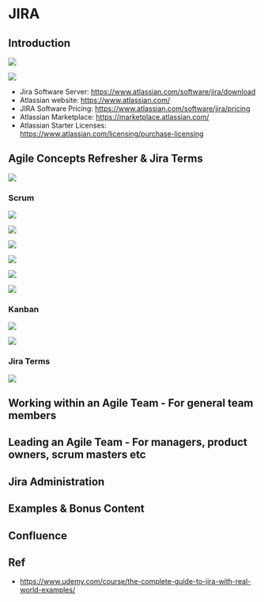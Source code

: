 # JIRA

## Introduction

![](https://github.com/shamy1st/jira/blob/main/images/what-is-jira.png)

![](https://github.com/shamy1st/jira/blob/main/images/how-to-get-jira.png)

* Jira Software Server: https://www.atlassian.com/software/jira/download
* Atlassian website: https://www.atlassian.com/
* JIRA Software Pricing: https://www.atlassian.com/software/jira/pricing
* Atlassian Marketplace: https://marketplace.atlassian.com/
* Atlassian Starter Licenses: https://www.atlassian.com/licensing/purchase-licensing

## Agile Concepts Refresher & Jira Terms

![](https://github.com/shamy1st/jira/blob/main/images/agile-principles.png)

### Scrum

![](https://github.com/shamy1st/jira/blob/main/images/scrum.png)

![](https://github.com/shamy1st/jira/blob/main/images/scrum-flow.png)

![](https://github.com/shamy1st/jira/blob/main/images/scrum-roles.png)

![](https://github.com/shamy1st/jira/blob/main/images/scrum-events.png)

![](https://github.com/shamy1st/jira/blob/main/images/scrum-sprint-board.png)

![](https://github.com/shamy1st/jira/blob/main/images/scrum-summary.png)

### Kanban

![](https://github.com/shamy1st/jira/blob/main/images/kanban.png)

![](https://github.com/shamy1st/jira/blob/main/images/kanban-board.png)

### Jira Terms

![](https://github.com/shamy1st/jira/blob/main/images/jira-terms.png)

## Working within an Agile Team - For general team members

## Leading an Agile Team - For managers, product owners, scrum masters etc

## Jira Administration

## Examples & Bonus Content

## Confluence

## Ref
* https://www.udemy.com/course/the-complete-guide-to-jira-with-real-world-examples/
